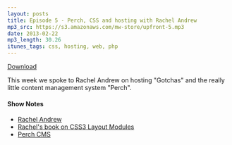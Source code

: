 ```yaml
---
layout: posts
title: Episode 5 - Perch, CSS and hosting with Rachel Andrew
mp3_src: https://s3.amazonaws.com/mw-store/upfront-5.mp3
date: 2013-02-22
mp3_length: 30.26
itunes_tags: css, hosting, web, php
---
```


<a href="https://s3.amazonaws.com/mw-store/upfront-5.mp3" class="download-button">Download</a>

This week we spoke to Rachel Andrew on hosting "Gotchas" and the really little content management system "Perch".
 

#### Show Notes
- [Rachel Andrew](http://www.rachelandrew.co.uk/)
- [Rachel's book on CSS3 Layout Modules](http://www.fivesimplesteps.com/products/css3-layout-modules)
- [Perch CMS](http://grabaperch.com/)
